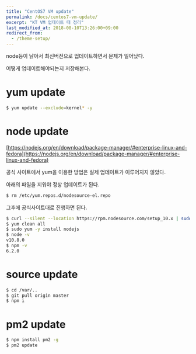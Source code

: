 ```yaml
---
title: "CentOS7 VM update"
permalink: /docs/centos7-vm-update/
excerpt: "KT VM 업데이트 때 정리"
last_modified_at: 2018-08-10T13:26:00+09:00
redirect_from:
  - /theme-setup/
---
```


node등이 낡아서 최신버전으로 업데이트하면서 문제가 일어났다.

어떻게 업데이트해야되는지 저장해본다.

# yum update

```bash
$ yum update --exclude=kernel* -y
```

# node update

[https://nodejs.org/en/download/package-manager/#enterprise-linux-and-fedora](https://nodejs.org/en/download/package-manager/#enterprise-linux-and-fedora)

공식 사이트에서 yum을 이용한 방법은 실제 업데이트가 이루어지지 않았다.

아래의 파일을 지워야 정상 업데이트가 된다. 

```bash
$ rm /etc/yum.repos.d/nodesource-el.repo
```

그후에 공식사이트대로 진행하면 된다.

```bash
$ curl --silent --location https://rpm.nodesource.com/setup_10.x | sudo bash -
$ yum clean all
$ sudo yum -y install nodejs
$ node -v
v10.8.0
$ npm -v
6.2.0
```

# source update

```bash
$ cd /var/..
$ git pull origin master
$ npm i
```

# pm2 update

```bash
$ npm install pm2 -g
$ pm2 update

```